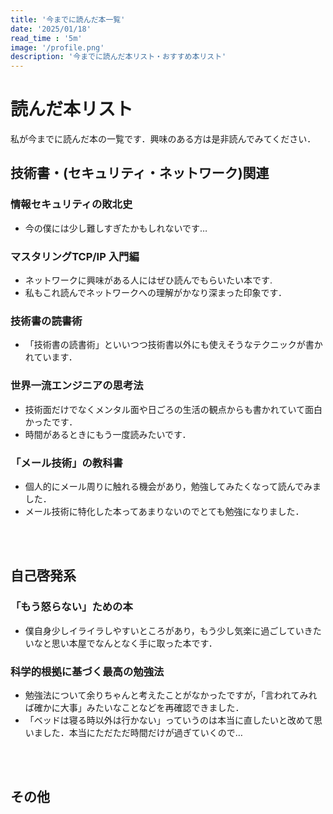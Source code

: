 ```yaml
---
title: '今までに読んだ本一覧'
date: '2025/01/18'
read_time : '5m'
image: '/profile.png'
description: '今までに読んだ本リスト・おすすめ本リスト'
---
```



# 読んだ本リスト
私が今までに読んだ本の一覧です．興味のある方は是非読んでみてください．
## 技術書・(セキュリティ・ネットワーク)関連
### 情報セキュリティの敗北史
- 今の僕には少し難しすぎたかもしれないです…


### マスタリングTCP/IP 入門編
- ネットワークに興味がある人にはぜひ読んでもらいたい本です.
- 私もこれ読んでネットワークへの理解がかなり深まった印象です．

### 技術書の読書術
- 「技術書の読書術」といいつつ技術書以外にも使えそうなテクニックが書かれています．


### 世界一流エンジニアの思考法
- 技術面だけでなくメンタル面や日ごろの生活の観点からも書かれていて面白かったです．
- 時間があるときにもう一度読みたいです．


### 「メール技術」の教科書
- 個人的にメール周りに触れる機会があり，勉強してみたくなって読んでみました．
- メール技術に特化した本ってあまりないのでとても勉強になりました．

<br><br>

## 自己啓発系
### 「もう怒らない」ための本
- 僕自身少しイライラしやすいところがあり，もう少し気楽に過ごしていきたいなと思い本屋でなんとなく手に取った本です．

### 科学的根拠に基づく最高の勉強法
- 勉強法について余りちゃんと考えたことがなかったですが，「言われてみれば確かに大事」みたいなことなどを再確認できました．
- 「ベッドは寝る時以外は行かない」っていうのは本当に直したいと改めて思いました．本当にただただ時間だけが過ぎていくので…

<br><br>

## その他